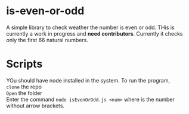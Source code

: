 # is-even-or-odd

A simple library to check weather the number is even or odd. THis is currently a work in progress and **need contributors**. Currently it checks only the first 66 natural numbers.

# Scripts
YOu should have node installed in the system.
To run the program, <br />
`clone` the repo <br/>
`Open` the folder <br />
Enter the command `node isEvenOrOdd.js <num>` where <num> is the number without arrow brackets.
